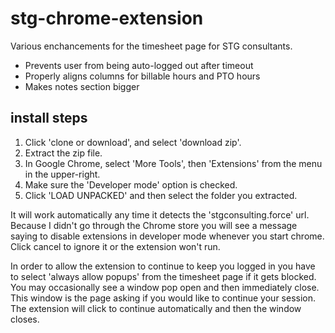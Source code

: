# stg-chrome-extension

Various enchancements for the timesheet page for STG consultants.
* Prevents user from being auto-logged out after timeout
* Properly aligns columns for billable hours and PTO hours
* Makes notes section bigger


## install steps
1. Click 'clone or download', and select 'download zip'.
0. Extract the zip file.
0. In Google Chrome, select 'More Tools', then 'Extensions' from the menu in the upper-right.
0. Make sure the 'Developer mode' option is checked.
0. Click 'LOAD UNPACKED' and then select the folder you extracted.

It will work automatically any time it detects the 'stgconsulting.force' url.
Because I didn't go through the Chrome store you will see a message saying to disable extensions in developer mode whenever you start chrome. Click cancel to ignore it or the extension won't run.

In order to allow the extension to continue to keep you logged in you have to select 'always allow popups' from the timesheet page if it gets blocked. You may occasionally see a window pop open and then immediately close. This window is the page asking if you would like to continue your session. The extension will click to continue automatically and then the window closes.

